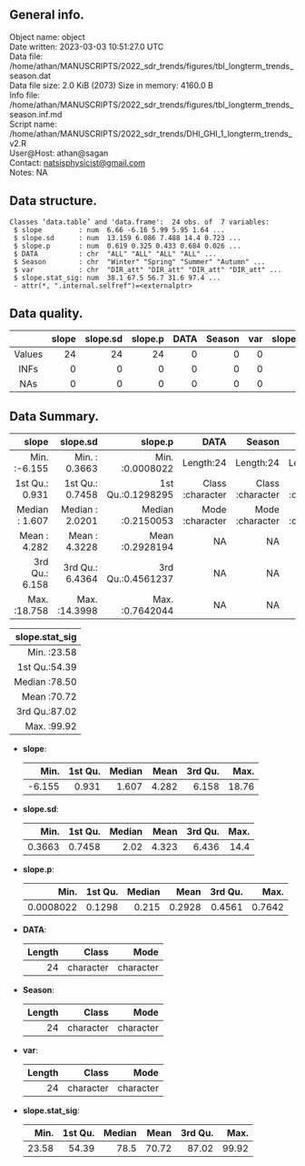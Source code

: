 <!-- This is a markdown file. -->


 General info.
---------------

Object name:    object      
Date written:   2023-03-03 10:51:27.0 UTC  
Data file:      /home/athan/MANUSCRIPTS/2022_sdr_trends/figures/tbl_longterm_trends_season.dat      
Data file size: 2.0 KiB (2073) 
Size in memory: 4160.0 B      
Info file:      /home/athan/MANUSCRIPTS/2022_sdr_trends/figures/tbl_longterm_trends_season.inf.md      
Script name:    /home/athan/MANUSCRIPTS/2022_sdr_trends/DHI_GHI_1_longterm_trends_v2.R      
User@Host:      athan@sagan   
Contact:        <natsisphysicist@gmail.com>      
Notes:          NA      


 Data structure.
-----------------

```
Classes ‘data.table’ and 'data.frame':	24 obs. of  7 variables:
 $ slope         : num  6.66 -6.16 5.99 5.95 1.64 ...
 $ slope.sd      : num  13.159 6.086 7.488 14.4 0.723 ...
 $ slope.p       : num  0.619 0.325 0.433 0.684 0.026 ...
 $ DATA          : chr  "ALL" "ALL" "ALL" "ALL" ...
 $ Season        : chr  "Winter" "Spring" "Summer" "Autumn" ...
 $ var           : chr  "DIR_att" "DIR_att" "DIR_att" "DIR_att" ...
 $ slope.stat_sig: num  38.1 67.5 56.7 31.6 97.4 ...
 - attr(*, ".internal.selfref")=<externalptr> 
```


 Data quality.
---------------

| &nbsp; | slope | slope.sd | slope.p | DATA | Season | var | slope.stat_sig |
|:------:|------:|---------:|--------:|-----:|-------:|----:|---------------:|
| Values |    24 |       24 |      24 |    0 |      0 |   0 |             24 |
|  INFs  |     0 |        0 |       0 |    0 |      0 |   0 |              0 |
|  NAs   |     0 |        0 |       0 |    0 |      0 |   0 |              0 |


 Data Summary.
---------------

|          slope |        slope.sd |           slope.p |             DATA |           Season |              var |
|---------------:|----------------:|------------------:|-----------------:|-----------------:|-----------------:|
| Min.   :-6.155 | Min.   : 0.3663 | Min.   :0.0008022 |        Length:24 |        Length:24 |        Length:24 |
| 1st Qu.: 0.931 | 1st Qu.: 0.7458 | 1st Qu.:0.1298295 | Class :character | Class :character | Class :character |
| Median : 1.607 | Median : 2.0201 | Median :0.2150053 | Mode  :character | Mode  :character | Mode  :character |
| Mean   : 4.282 | Mean   : 4.3228 | Mean   :0.2928194 |               NA |               NA |               NA |
| 3rd Qu.: 6.158 | 3rd Qu.: 6.4364 | 3rd Qu.:0.4561237 |               NA |               NA |               NA |
| Max.   :18.758 | Max.   :14.3998 | Max.   :0.7642044 |               NA |               NA |               NA |

 

| slope.stat_sig |
|---------------:|
|  Min.   :23.58 |
|  1st Qu.:54.39 |
|  Median :78.50 |
|  Mean   :70.72 |
|  3rd Qu.:87.02 |
|  Max.   :99.92 |



  * **slope**:


    |   Min. | 1st Qu. | Median |  Mean | 3rd Qu. |  Max. |
    |-------:|--------:|-------:|------:|--------:|------:|
    | -6.155 |   0.931 |  1.607 | 4.282 |   6.158 | 18.76 |

  * **slope.sd**:


    |   Min. | 1st Qu. | Median |  Mean | 3rd Qu. | Max. |
    |-------:|--------:|-------:|------:|--------:|-----:|
    | 0.3663 |  0.7458 |   2.02 | 4.323 |   6.436 | 14.4 |

  * **slope.p**:


    |      Min. | 1st Qu. | Median |   Mean | 3rd Qu. |   Max. |
    |----------:|--------:|-------:|-------:|--------:|-------:|
    | 0.0008022 |  0.1298 |  0.215 | 0.2928 |  0.4561 | 0.7642 |

  * **DATA**:


    | Length |     Class |      Mode |
    |-------:|----------:|----------:|
    |     24 | character | character |

  * **Season**:


    | Length |     Class |      Mode |
    |-------:|----------:|----------:|
    |     24 | character | character |

  * **var**:


    | Length |     Class |      Mode |
    |-------:|----------:|----------:|
    |     24 | character | character |

  * **slope.stat_sig**:


    |  Min. | 1st Qu. | Median |  Mean | 3rd Qu. |  Max. |
    |------:|--------:|-------:|------:|--------:|------:|
    | 23.58 |   54.39 |   78.5 | 70.72 |   87.02 | 99.92 |


<!-- end of list -->



